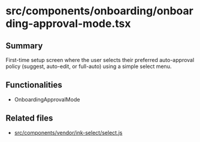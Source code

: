 # src/components/onboarding/onboarding-approval-mode.tsx

## Summary
First-time setup screen where the user selects their preferred auto-approval policy (suggest, auto-edit, or full-auto) using a simple select menu.

## Functionalities
- OnboardingApprovalMode

## Related files
- [src/components/vendor/ink-select/select.js](../vendor/ink-select/select.js.md)